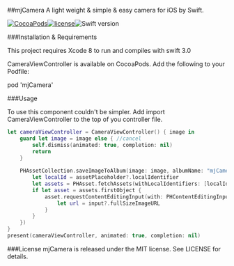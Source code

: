 ##mjCamera
A light weight & simple & easy camera for iOS by Swift.

[![CocoaPods](https://img.shields.io/cocoapods/v/mjCamera.svg)]()[![license](https://img.shields.io/github/license/mashape/apistatus.svg)]()![Swift version](https://img.shields.io/badge/swift-3.0-orange.svg)


###Installation & Requirements

This project requires Xcode 8 to run and compiles with swift 3.0

CameraViewController is available on CocoaPods. Add the following to your Podfile:

pod 'mjCamera'


###Usage

To use this component couldn't be simpler. Add import CameraViewController to the top of you controller file.

```swift
let cameraViewController = CameraViewController() { image in
	guard let image = image else { //cancel
		self.dismiss(animated: true, completion: nil)
		return
	}
            
	PHAssetCollection.saveImageToAlbum(image: image, albumName: "mjCamera", completion: { assetPlaceholder, error in
		let localId = assetPlaceholder?.localIdentifier
		let assets = PHAsset.fetchAssets(withLocalIdentifiers: [localId!], options: nil)
		if let asset = assets.firstObject {
			asset.requestContentEditingInput(with: PHContentEditingInputRequestOptions()) { (input, _) in
				let url = input?.fullSizeImageURL
			}
		}
	})
}
present(cameraViewController, animated: true, completion: nil)
```

###License
mjCamera is released under the MIT license.
See LICENSE for details.
